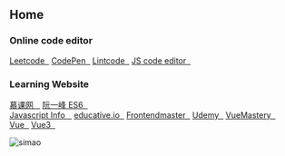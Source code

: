 ## Home

### Online code editor
<a href="https://leetcode.com/problemset/all/" target="_blank">Leetcode&nbsp;&nbsp;</a>
<a href="https://codepen.io/" target="_blank">CodePen&nbsp;&nbsp;</a>
<a href="https://www.lintcode.com/problem/" target="_blank">Lintcode&nbsp;&nbsp;</a>
<a href="https://playcode.io/" target="_blank">JS code editor&nbsp;&nbsp;</a>

### Learning Website

<a href="https://www.imooc.com/" target="_blank">慕课网&nbsp;&nbsp;&nbsp;</a>
<a href="https://es6.ruanyifeng.com/" target="_blank">阮一峰 ES6&nbsp;&nbsp;</a>
</br>
<a href="https://javascript.info/" target="_blank">Javascript Info&nbsp;&nbsp;&nbsp;</a>
<a href="https://www.educative.io/learn" target="_blank">educative.io&nbsp;&nbsp;</a>
<a href="https://frontendmasters.com/dashboard/" target="_blank">Frontendmaster&nbsp;&nbsp;</a>
<a href="https://www.udemy.com/" target="_blank">Udemy&nbsp;&nbsp;</a>
<a href="https://www.vuemastery.com/courses/" target="_blank">VueMastery&nbsp;&nbsp;</a>
<a href="https://vuejs.org/v2/guide/" target="_blank">Vue&nbsp;&nbsp;</a>
<a href="https://vue-composition-api-rfc.netlify.com/" target="_blank">Vue3&nbsp;&nbsp;</a>

![simao](~@home/img/simao.jpg)
